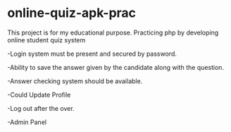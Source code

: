 # online-quiz-apk-prac
This project is for my educational purpose. Practicing php by developing online student quiz system

-Login system must be present and secured by password.

-Ability to save the answer given by the candidate along with the question.

-Answer checking system should be available.

-Could Update Profile

-Log out after the over.

-Admin Panel
